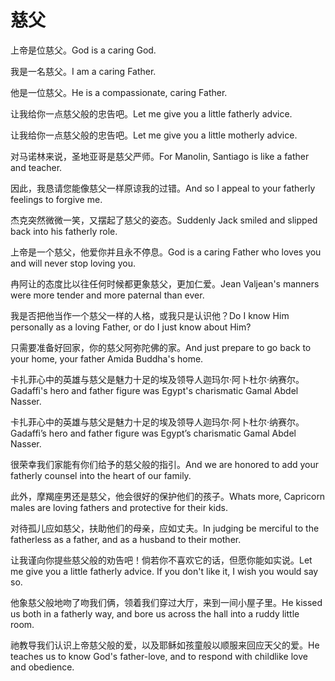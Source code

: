 # 慈父

<p><span class="chinese">上帝是位慈父。</span><span class="english">God is a caring God.</span></p>

<p><span class="chinese">我是一名慈父。</span><span class="english">I am a caring Father.</span></p>

<p><span class="chinese">他是一位慈父。</span><span class="english">He is a compassionate, caring Father.</span></p>

<p><span class="chinese">让我给你一点慈父般的忠告吧。</span><span class="english">Let me give you a little fatherly advice.</span></p>

<p><span class="chinese">让我给你一点慈父般的忠告吧。</span><span class="english">Let me give you a little motherly advice.</span></p>

<p><span class="chinese">对马诺林来说，圣地亚哥是慈父严师。</span><span class="english">For Manolin, Santiago is like a father and teacher.</span></p>

<p><span class="chinese">因此，我恳请您能像慈父一样原谅我的过错。</span><span class="english">And so I appeal to your fatherly feelings to forgive me.</span></p>

<p><span class="chinese">杰克突然微微一笑，又摆起了慈父的姿态。</span><span class="english">Suddenly Jack smiled and slipped back into his fatherly role.</span></p>

<p><span class="chinese">上帝是一个慈父，他爱你并且永不停息。</span><span class="english">God is a caring Father who loves you and will never stop loving you.</span></p>

<p><span class="chinese">冉阿让的态度比以往任何时候都更象慈父，更加仁爱。</span><span class="english">Jean Valjean's manners were more tender and more paternal than ever.</span></p>

<p><span class="chinese">我是否把他当作一个慈父一样的人格，或我只是认识他？</span><span class="english">Do I know Him personally as a loving Father, or do I just know about Him?</span></p>

<p><span class="chinese">只需要准备好回家，你的慈父阿弥陀佛的家。</span><span class="english">And just prepare to go back to your home, your father Amida Buddha's home.</span></p>

<p><span class="chinese">卡扎菲心中的英雄与慈父是魅力十足的埃及领导人迦玛尔·阿卜杜尔·纳赛尔。</span><span class="english">Gadaffi's hero and father figure was Egypt's charismatic Gamal Abdel Nasser.</span></p>

<p><span class="chinese">卡扎菲心中的英雄与慈父是魅力十足的埃及领导人迦玛尔·阿卜杜尔·纳赛尔。</span><span class="english">Gadaffi’s hero and father figure was Egypt’s charismatic Gamal Abdel Nasser.</span></p>

<p><span class="chinese">很荣幸我们家能有你们给予的慈父般的指引。</span><span class="english">And we are honored to add your fatherly counsel into the heart of our family.</span></p>

<p><span class="chinese">此外，摩羯座男还是慈父，他会很好的保护他们的孩子。</span><span class="english">Whats more, Capricorn males are loving fathers and protective for their kids.</span></p>

<p><span class="chinese">对待孤儿应如慈父，扶助他们的母亲，应如丈夫。</span><span class="english">In judging be merciful to the fatherless as a father, and as a husband to their mother.</span></p>

<p><span class="chinese">让我谨向你提些慈父般的劝告吧！倘若你不喜欢它的话，但愿你能如实说。</span><span class="english">Let me give you a little fatherly advice. If you don't like it, I wish you would say so.</span></p>

<p><span class="chinese">他象慈父般地吻了吻我们俩，领着我们穿过大厅，来到一间小屋子里。</span><span class="english">He kissed us both in a fatherly way, and bore us across the hall into a ruddy little room.</span></p>

<p><span class="chinese">祂教导我们认识上帝慈父般的爱，以及耶稣如孩童般以顺服来回应天父的爱。</span><span class="english">He teaches us to know God's father-love, and to respond with childlike love and obedience.</span></p>

